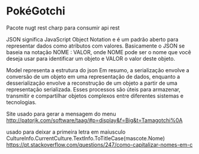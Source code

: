 # PokéGotchi

Pacote nugt rest charp para consumir api rest

JSON significa JavaScript Object Notation e é um padrão aberto para representar dados como atributos com valores.
Basicamente o JSON se baseia na notação NOME : VALOR, onde NOME pode ser o nome que você deseja usar para identificar um objeto e VALOR o valor deste objeto.

Model representa a estrutura do json
Em resumo, a serialização envolve a conversão de um objeto em uma representação de dados, enquanto a desserialização envolve a reconstrução de um objeto a partir de uma representação serializada. 
Esses processos são úteis para armazenar, transmitir e compartilhar objetos complexos entre diferentes sistemas e tecnologias.

Site usado para gerar a mensagem do menu
http://patorjk.com/software/taag/#p=display&f=Big&t=Tamagotchi%0A

usado para deixar a primeira letra em maiusculo 
CultureInfo.CurrentCulture.TextInfo.ToTitleCase(mascote.Nome)
https://pt.stackoverflow.com/questions/247/como-capitalizar-nomes-em-c
